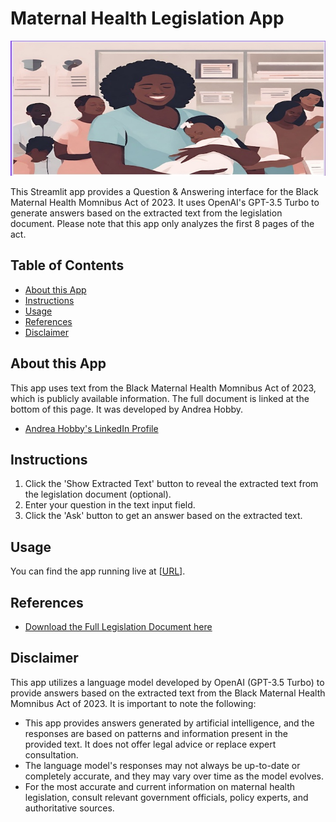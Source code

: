 # Maternal Health Legislation App

![Maternal Health Legislation App](https://github.com/AndreaHobby/MaternalHealthLegislationApp/raw/main/MaternalHealthHeader.jpg)

This Streamlit app provides a Question & Answering interface for the Black Maternal Health Momnibus Act of 2023. It uses OpenAI's GPT-3.5 Turbo to generate answers based on the extracted text from the legislation document. Please note that this app only analyzes the first 8 pages of the act.

## Table of Contents

- [About this App](#about-this-app)
- [Instructions](#instructions)
- [Usage](#usage)
- [References](#references)
- [Disclaimer](#disclaimer)


## About this App

This app uses text from the Black Maternal Health Momnibus Act of 2023, which is publicly available information. The full document is linked at the bottom of this page. It was developed by Andrea Hobby.

- [Andrea Hobby's LinkedIn Profile](https://www.linkedin.com/in/andreahobby/)

## Instructions

1. Click the 'Show Extracted Text' button to reveal the extracted text from the legislation document (optional).
2. Enter your question in the text input field.
3. Click the 'Ask' button to get an answer based on the extracted text.

## Usage

You can find the app running live at [[URL](https://maternalhealthlegislationapp.streamlit.app)].

## References

- [Download the Full Legislation Document here](https://www.congress.gov/118/bills/hr3305/BILLS-118hr3305ih.pdf)

## Disclaimer

This app utilizes a language model developed by OpenAI (GPT-3.5 Turbo) to provide answers based on the extracted text from the Black Maternal Health Momnibus Act of 2023. It is important to note the following:

- This app provides answers generated by artificial intelligence, and the responses are based on patterns and information present in the provided text. It does not offer legal advice or replace expert consultation.
- The language model's responses may not always be up-to-date or completely accurate, and they may vary over time as the model evolves.
- For the most accurate and current information on maternal health legislation, consult relevant government officials, policy experts, and authoritative sources.


